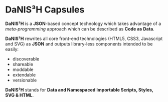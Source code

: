 # DaNIS³H Capsules

**DaNIS³H** is a **JSON**-based concept technology which takes advantage of a _meta-programming_ approach which can be described as **Code as Data**.

**DaNIS³H** rewrites all core front-end technologies (HTML5, CSS3, Javascript and SVG) as **JSON** and outputs library-less components intended to be easily:

 - discoverable
 - shareable
 - moddable
 - extendable
 - versionable

**DaNIS³H** stands for **Data and Namespaced Importable Scripts, Styles, SVG & HTML**.
